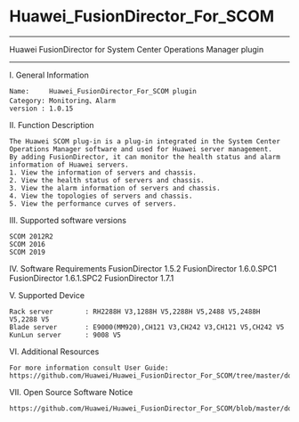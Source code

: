 # Huawei_FusionDirector_For_SCOM


**********************************************************************************
Huawei FusionDirector for System Center Operations Manager plugin
**********************************************************************************

I. General Information 

    Name:     Huawei_FusionDirector_For_SCOM plugin
    Category: Monitoring、Alarm
    version : 1.0.15
    
II. Function Description
    
    The Huawei SCOM plug-in is a plug-in integrated in the System Center Operations Manager software and used for Huawei server management.
    By adding FusionDirector, it can monitor the health status and alarm information of Huawei servers.
    1. View the information of servers and chassis.
    2. View the health status of servers and chassis.
    3. View the alarm information of servers and chassis.
    4. View the topologies of servers and chassis.
    5. View the performance curves of servers.

III. Supported software versions
    
    SCOM 2012R2 
    SCOM 2016 
    SCOM 2019

IV. Software Requirements
    FusionDirector 1.5.2
    FusionDirector 1.6.0.SPC1
    FusionDirector 1.6.1.SPC2
    FusionDirector 1.7.1

V. Supported Device
 
    Rack server        : RH2288H V3,1288H V5,2288H V5,2488 V5,2488H V5,2288 V5
    Blade server       : E9000(MM920),CH121 V3,CH242 V3,CH121 V5,CH242 V5
    KunLun server      : 9008 V5

VI. Additional Resources

    For more information consult User Guide: https://github.com/Huawei/Huawei_FusionDirector_For_SCOM/tree/master/docs
  
VII. Open Source Software Notice
    
    https://github.com/Huawei/Huawei_FusionDirector_For_SCOM/blob/master/docs/Open%20Source%20Software%20Notice.doc
